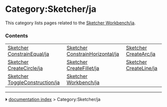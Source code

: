# Category:Sketcher/ja
This category lists pages related to the [Sketcher Workbench/ja](Sketcher_Workbench/ja.md).

### Contents

|     |     |     |
| --- | --- | --- |
| [Sketcher ConstrainEqual/ja](Sketcher_ConstrainEqual/ja.md) | [Sketcher ConstrainHorizontal/ja](Sketcher_ConstrainHorizontal/ja.md) | [Sketcher CreateArc/ja](Sketcher_CreateArc/ja.md) |
| [Sketcher CreateCircle/ja](Sketcher_CreateCircle/ja.md) | [Sketcher CreateFillet/ja](Sketcher_CreateFillet/ja.md) | [Sketcher CreateLine/ja](Sketcher_CreateLine/ja.md) |
| [Sketcher ToggleConstruction/ja](Sketcher_ToggleConstruction/ja.md) | [Sketcher Workbench/ja](Sketcher_Workbench/ja.md) |



---
⏵ [documentation index](../README.md) > Category:Sketcher/ja

